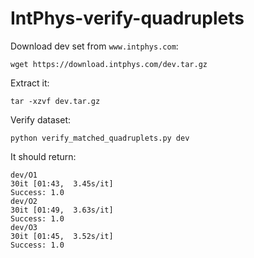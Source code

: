 # IntPhys-verify-quadruplets

Download dev set from `www.intphys.com`:

```
wget https://download.intphys.com/dev.tar.gz
```

Extract it:

```
tar -xzvf dev.tar.gz
```

Verify dataset:

```
python verify_matched_quadruplets.py dev
```

It should return:

```
dev/O1
30it [01:43,  3.45s/it]
Success: 1.0
dev/O2
30it [01:49,  3.63s/it]
Success: 1.0
dev/O3
30it [01:45,  3.52s/it]
Success: 1.0
```



